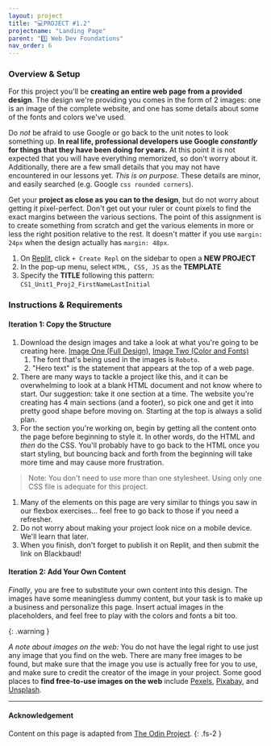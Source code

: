 ```yaml
---
layout: project
title: "💻PROJECT #1.2"
projectname: "Landing Page"
parent: "1️⃣ Web Dev Foundations"
nav_order: 6
---
```



### Overview & Setup

For this project you'll be **creating an entire web page from a provided design**. The design we're providing you comes in the form of 2 images: one is an image of the complete website, and one has some details about some of the fonts and colors we've used.

Do *not* be afraid to use Google or go back to the unit notes to look something up. **In real life, professional developers use Google *constantly* for things that they have been doing for years.** At this point it is not expected that you will have everything memorized, so don't worry about it. Additionally, there are a few small details that you may not have encountered in our lessons yet. *This is on purpose.* These details are minor, and easily searched (e.g. Google `css rounded corners`).

Get your **project as close as you can to the design**, but do not worry about getting it pixel-perfect. Don't get out your ruler or count pixels to find the exact margins between the various sections. The point of this assignment is to create something from scratch and get the various elements in more or less the right position relative to the rest. It doesn't matter if you use `margin: 24px` when the design actually has `margin: 48px`.

<div class="setup" markdown="block">

1. On [Replit](https://replit.com/~), click `+ Create Repl` on the sidebar to open a **NEW PROJECT**
2. In the pop-up menu, select `HTML, CSS, JS` as the **TEMPLATE**
3. Specify the **TITLE** following this pattern: `CS1_Unit1_Proj2_FirstNameLastInitial`

</div>

### Instructions & Requirements

#### Iteration 1: Copy the Structure
<div class="task" markdown="block">

1. Download the design images and take a look at what you're going to be creating here. [Image One (Full Design)](https://cdn.statically.io/gh/TheOdinProject/curriculum/81a5d553f4073e593d23a6ab00d50eef8620796d/foundations/html_css/project/imgs/01.png), [Image Two (Color and Fonts)](https://cdn.statically.io/gh/TheOdinProject/curriculum/69e40b6fcacf567f77243547b7f89df75dd8c3d0/foundations/html_css/project/imgs/02.png)
    1. The font that's being used in the images is `Roboto`.
    1. "Hero text" is the statement that appears at the top of a web page.
1. There are many ways to tackle a project like this, and it can be overwhelming to look at a blank HTML document and not know where to start. Our suggestion: take it one section at a time. The website you're creating has 4 main sections (and a footer), so pick one and get it into pretty good shape before moving on. Starting at the top is always a solid plan.
1. For the section you're working on, begin by getting all the content onto the page before beginning to style it. In other words, do the HTML and *then* do the CSS. You'll probably have to go back to the HTML once you start styling, but bouncing back and forth from the beginning will take more time and may cause more frustration.
> Note: You don't need to use more than one stylesheet. Using only one CSS file is adequate for this project.
1. Many of the elements on this page are very similar to things you saw in our flexbox exercises... feel free to go back to those if you need a refresher.
1. Do not worry about making your project look nice on a mobile device. We'll learn that later.
1. When you finish, don't forget to publish it on Replit, and then submit the link on Blackbaud!

</div>

#### Iteration 2: Add Your Own Content

<div class="task" markdown="block">

*Finally*, you are free to substitute your own content into this design. The images have some meaningless dummy content, but your task is to make up a business and personalize this page. Insert actual images in the placeholders, and feel free to play with the colors and fonts a bit too.

</div>

{: .warning }

_A note about images on the web:_ You do not have the legal right to use just any image that you find on the web. There are many free images to be found, but make sure that the image you use is actually free for you to use, and make sure to credit the creator of the image in your project. Some good places to **find free-to-use images on the web** include [Pexels](https://www.pexels.com/), [Pixabay](https://pixabay.com/), and [Unsplash](https://unsplash.com/).

---

#### Acknowledgement

Content on this page is adapted from [The Odin Project](www.theodinproject.com).
{: .fs-2 }

